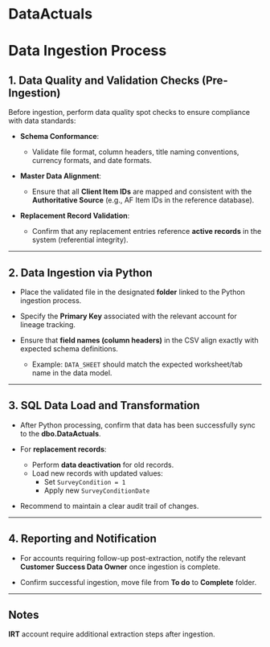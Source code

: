 # DataActuals

# Data Ingestion Process

## 1. Data Quality and Validation Checks (Pre-Ingestion)

Before ingestion, perform data quality spot checks to ensure compliance with data standards:

- **Schema Conformance**:
  - Validate file format, column headers, title naming conventions, currency formats, and date formats.
  
- **Master Data Alignment**:
  - Ensure that all **Client Item IDs** are mapped and consistent with the **Authoritative Source** (e.g., AF Item IDs in the reference database).

- **Replacement Record Validation**:
  - Confirm that any replacement entries reference **active records** in the system (referential integrity).

---

## 2. Data Ingestion via Python 

- Place the validated file in the designated **folder** linked to the Python ingestion process.
  
- Specify the **Primary Key** associated with the relevant account for lineage tracking.
  
- Ensure that **field names (column headers)** in the CSV align exactly with expected schema definitions.
  - Example: `DATA_SHEET` should match the expected worksheet/tab name in the data model.


---

## 3. SQL Data Load and Transformation

- After Python processing, confirm that data has been successfully sync to the **dbo.DataActuals**.

- For **replacement records**:
  - Perform **data deactivation** for old records.
  - Load new records with updated values:
    - Set `SurveyCondition = 1`
    - Apply new `SurveyConditionDate`

- Recommend to maintain a clear audit trail of changes.

---

## 4. Reporting and Notification

- For accounts requiring follow-up post-extraction, notify the relevant **Customer Success Data Owner** once ingestion is complete.
  
- Confirm successful ingestion, move file from **To do** to **Complete** folder.

---

## Notes
**IRT** account require additional extraction steps after ingestion. 
